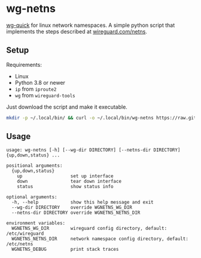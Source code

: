 # wg-netns

[wg-quick](https://git.zx2c4.com/wireguard-tools/about/src/man/wg-quick.8) for linux network namespaces.
A simple python script that implements the steps described at [wireguard.com/netns](https://www.wireguard.com/netns/#ordinary-containerization).

## Setup

Requirements:

- Linux
- Python 3.8 or newer
- `ip` from `iproute2`
- `wg` from `wireguard-tools`

Just download the script and make it executable.

~~~ bash
mkdir -p ~/.local/bin/ && curl -o ~/.local/bin/wg-netns https://raw.githubusercontent.com/dadevel/wg-netns/master/wg-netns.py && chmod 0755 ~/.local/bin/wg-netns
~~~

## Usage

~~~
usage: wg-netns [-h] [--wg-dir DIRECTORY] [--netns-dir DIRECTORY] {up,down,status} ...

positional arguments:
  {up,down,status}
    up                  set up interface
    down                tear down interface
    status              show status info

optional arguments:
  -h, --help            show this help message and exit
  --wg-dir DIRECTORY    override WGNETNS_WG_DIR
  --netns-dir DIRECTORY override WGNETNS_NETNS_DIR

environment variables:
  WGNETNS_WG_DIR        wireguard config directory, default: /etc/wireguard
  WGNETNS_NETNS_DIR     network namespace config directory, default: /etc/netns
  WGNETNS_DEBUG         print stack traces
~~~

